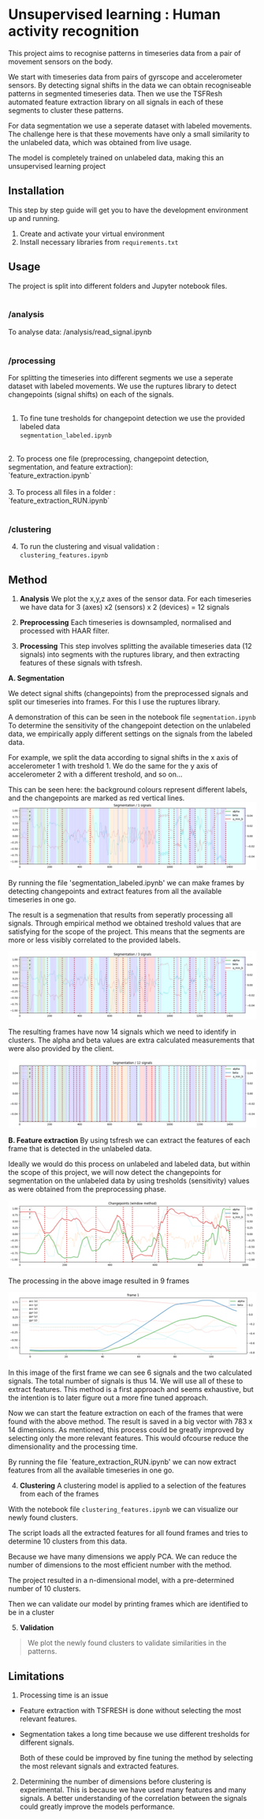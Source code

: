 # Unsupervised learning : Human activity recognition

This project aims to recognise patterns in timeseries data from a pair of movement sensors on the body. 

We start with timeseries data from pairs of gyrscope and accelerometer sensors. By detecting signal shifts in the data we can obtain recogniseable patterns in segmented timeseries data. Then we use the TSFResh automated feature extraction library on all signals in each of these segments to cluster these patterns.

For data segmentation we use a seperate dataset with labeled movements. The challenge here is that these movements have only a small similarity to the unlabeled data, which was obtained from live usage.

The model is completely trained on unlabeled data, making this an unsupervised learning project

## Installation

This step by step guide will get you to have the development environment up and running.

1. Create and activate your virtual environment
2. Install necessary libraries from `requirements.txt`
 
## Usage

The project is split into different folders and Jupyter notebook files.<br>
<br>

### /analysis

To analyse data: /analysis/read_signal.ipynb<br>
<br>

### /processing

For splitting the timeseries into different segments we use a seperate dataset with labeled movements. We use the ruptures library to detect changepoints (signal shifts) on each of the signals.<br>
<br>
1. To fine tune tresholds for changepoint detection we use the provided labeled data<br>
`segmentation_labeled.ipynb`<br>
<br>
2. To process one file (preprocessing, changepoint detection, segmentation, and feature extraction): <br>
`feature_extraction.ipynb`<br>
<br>
3. To process all files in a folder : <br>
`feature_extraction_RUN.ipynb`<br>
<br>

### /clustering

4. To run the clustering and visual validation :<br>
`clustering_features.ipynb`<br>
 
## Method

1. **Analysis**
We plot the x,y,z axes of the sensor data. For each timeseries we have data for 3 (axes) x2 (sensors) x 2 (devices) = 12 signals

2. **Preprocessing**
Each timeseries is downsampled, normalised and processed with HAAR filter.

3. **Processing**
This step involves splitting the available timeseries data (12 signals) into segments with the ruptures library, and then extracting features of these signals with tsfresh.

**A. Segmentation**

We detect signal shifts (changepoints) from the preprocessed signals and split our timeseries into frames. For this I use the ruptures library.

A demonstration of this can be seen in the notebook file `segmentation.ipynb` 
To determine the sensitivity of the changepoint detection on the unlabeled data, we empirically apply different settings on the signals from the labeled data.

For example, we split the data according to signal shifts in the x axis of accelerometer 1 with treshold 1. We do the same for the y axis of accelerometer 2 with a different treshold, and so on...

This can be seen here: the background colours represent different labels, and the changepoints are marked as red vertical lines.
![image](/assets/segmentation_1_signal.png)

By running the file 'segmentation_labeled.ipynb' we can make frames by detecting changepoints and extract features from all the available timeseries in one go.

The result is a segmenation that results from seperatly processing all signals. Through empirical method we obtained treshold values that are satisfying for the scope of the project. This means that the segments are more or less visibly correlated to the provided labels. 

![image](/assets/segmentation_3_signals.png)
 
The resulting frames have now 14 signals which we need to identify in clusters. The alpha and beta values are extra calculated measurements that were also provided by the client.

![image](/assets/segmentation_12_signals.png)


**B. Feature extraction**
By using tsfresh we can extract the features of each frame that is detected in the unlabeled data.

Ideally we would do this process on unlabeled and labeled data, but within the scope of this project, we will now detect the changepoints for segmentation on the unlabeled data by using tresholds (sensitivity) values as were obtained from the preprocessing phase.

![image](/assets/changepoints_unlabeled_1.png)

The processing in the above image resulted in 9 frames

![image](/assets/frame_unlabeled_1.png)

In this image of the first frame we can see 6 signals and the two calculated signals. The total number of signals is thus 14. We will use all of these to extract features. This method is a first approach and seems exhaustive, but the intention is to later figure out a more fine tuned approach.

Now we can start the feature extraction on each of the frames that were found with the above method. The result is saved in a big vector with 783 x 14 dimensions. As mentioned, this process could be greatly improved by selecting only the more relevant features. This would ofcourse reduce the dimensionality and the processing time.

By running the file `feature_extraction_RUN.ipynb' we can now extract features from all the available timeseries in one go.

4. **Clustering**
A clustering model is applied to a selection of the features from each of the frames

With the notebook file `clustering_features.ipynb` we can visualize our newly found clusters.

The script loads all the extracted features for all found frames and tries to determine 10 clusters from this data.

Because we have many dimensions we apply PCA. We can reduce the number of dimensions to the most efficient number with the method.

The project resulted in a n-dimensional model, with a pre-determined number of 10 clusters.

Then we can validate our model by printing frames which are identified to be in a cluster

5. **Validation**
> We plot the newly found clusters to validate similarities in the patterns.
 
## Limitations

1. Processing time is an issue

- Feature extraction with TSFRESH is done without selecting the most relevant features. 
- Segmentation takes a long time because we use different tresholds for different signals.

    Both of these could be improved by fine tuning the method by selecting the most relevant signals and extracted features. 

2. Determining the number of dimensions before clustering is experimental. This is because we have used many features and many signals. A better understanding of the correlation between the signals could greatly improve the models performance.


 
